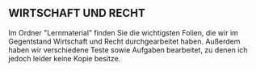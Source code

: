 ## WIRTSCHAFT UND RECHT

Im Ordner "Lernmaterial" finden Sie die wichtigsten Folien, die wir im Gegentstand Wirtschaft und Recht durchgearbeitet haben. Außerdem haben wir verschiedene Teste sowie Aufgaben bearbeitet, zu denen ich jedoch leider keine Kopie besitze.
